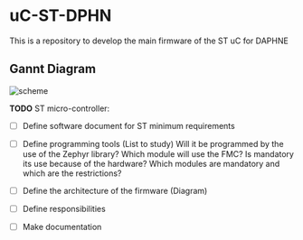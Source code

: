 # uC-ST-DPHN
This is a repository to develop the main firmware of the ST uC for DAPHNE 

## Gannt Diagram
![scheme](Gant_uC.png)

**TODO**
ST micro-controller:
- [ ] Define software document for ST
minimum requirements
- [ ] Define programming tools (List to study)
Will it be programmed by the use of the Zephyr library?
Which module will use the FMC?
Is mandatory its use because of the hardware?
Which modules are mandatory and which are the restrictions?

- [ ] Define the architecture of the firmware (Diagram)

- [ ] Define responsibilities

- [ ] Make documentation

